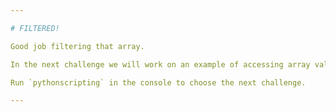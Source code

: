 ```yaml
---

# FILTERED!

Good job filtering that array.

In the next challenge we will work on an example of accessing array values.

Run `pythonscripting` in the console to choose the next challenge.

---
```

